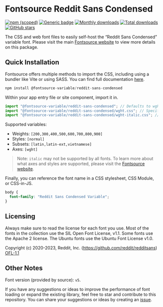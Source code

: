 # Fontsource Reddit Sans Condensed

[![npm (scoped)](https://img.shields.io/npm/v/@fontsource-variable/reddit-sans-condensed?color=brightgreen)](https://www.npmjs.com/package/@fontsource-variable/reddit-sans-condensed) [![Generic badge](https://img.shields.io/badge/fontsource-passing-brightgreen)](https://github.com/fontsource/fontsource) [![Monthly downloads](https://badgen.net/npm/dm/@fontsource-variable/reddit-sans-condensed)](https://github.com/fontsource/fontsource) [![Total downloads](https://badgen.net/npm/dt/@fontsource-variable/reddit-sans-condensed)](https://github.com/fontsource/fontsource) [![GitHub stars](https://img.shields.io/github/stars/fontsource/fontsource.svg?style=social&label=Star)](https://github.com/fontsource/fontsource/stargazers)

The CSS and web font files to easily self-host the “Reddit Sans Condensed” variable font. Please visit the main [Fontsource website](https://fontsource.org/fonts/reddit-sans-condensed) to view more details on this package.

## Quick Installation

Fontsource offers multiple methods to import the CSS, including using a bundler like Vite or using SASS. You can find full documentation [here](https://fontsource.org/docs/getting-started/introduction).

```javascript
npm install @fontsource-variable/reddit-sans-condensed
```

Within your app entry file or site component, import it in.

```javascript
import "@fontsource-variable/reddit-sans-condensed"; // Defaults to wght axis
import "@fontsource-variable/reddit-sans-condensed/wght.css"; // Specify axis
import "@fontsource-variable/reddit-sans-condensed/wght-italic.css"; // Specify axis and style
```

Supported variables:
- Weights: `[200,300,400,500,600,700,800,900]`
- Styles: `[normal]`
- Subsets: `[latin,latin-ext,vietnamese]`
- Axes: `[wght]`

> Note: `italic` may not be supported by all fonts. To learn more about what axes and styles are supported, please visit the [Fontsource website](https://fontsource.org/fonts/reddit-sans-condensed).

Finally, you can reference the font name in a CSS stylesheet, CSS Module, or CSS-in-JS.

```css
body {
  font-family: "Reddit Sans Condensed Variable";
}
```

## Licensing
Always make sure to read the license for each font you use. Most of the fonts in the collection use the SIL Open Font License, v1.1. Some fonts use the Apache 2 license. The Ubuntu fonts use the Ubuntu Font License v1.0.

Copyright (c) 2020-2023, Reddit, Inc. (https://github.com/reddit/redditsans)
[OFL-1.1](https://openfontlicense.org)

## Other Notes
Font version (provided by source): `v5`.

If you have any suggestions or ideas to improve the performance of font loading or expand the existing library, feel free to star and contribute to this repository. You can share your suggestions or ideas by creating an [issue](https://github.com/fontsource/fontsource/issues).